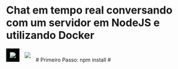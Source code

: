 # Chat em tempo real conversando com um servidor em NodeJS e utilizando Docker
<img src="https://nodejs.org/static/images/logos/nodejs-new-pantone-black.png" style="max-width: 40%!important;background: #000; padding: 2%;">
<img src="https://www.mundodocker.com.br/wp-content/uploads/2015/06/docker_facebook_share.png" style="max-width: 40%; padding: 2%;" >
# Primeiro Passo:
npm install
#
